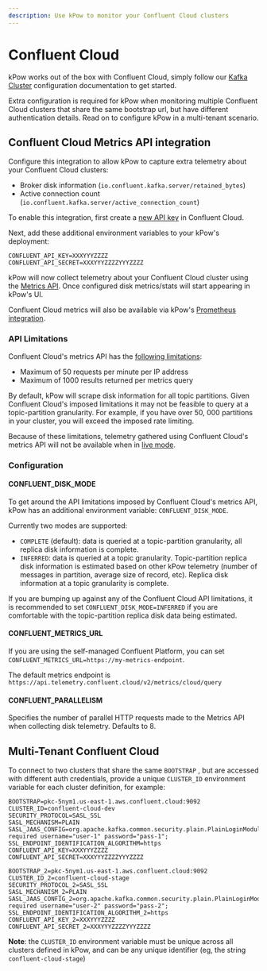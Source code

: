 ```yaml
---
description: Use kPow to monitor your Confluent Cloud clusters
---
```


# Confluent Cloud

kPow works out of the box with Confluent Cloud, simply follow our [Kafka Cluster](kafka-cluster.md) configuration documentation to get started.

Extra configuration is required for kPow when monitoring multiple Confluent Cloud clusters that share the same bootstrap url, but have different authentication details. Read on to configure kPow in a multi-tenant scenario.

## Confluent Cloud Metrics API integration

Configure this integration to allow kPow to capture extra telemetry about your Confluent Cloud clusters:

* Broker disk information \(`io.confluent.kafka.server/retained_bytes`\)
* Active connection count \(`io.confluent.kafka.server/active_connection_count`\)

To enable this integration, first create a [new API key](https://confluent.cloud/settings/api-keys) in Confluent Cloud.

Next, add these additional environment variables to your kPow's deployment:

```
CONFLUENT_API_KEY=XXXYYYZZZZ
CONFLUENT_API_SECRET=XXXYYYZZZZYYYZZZZ
```

kPow will now collect telemetry about your Confluent Cloud cluster using the [Metrics API](https://api.telemetry.confluent.cloud/docs). Once configured disk metrics/stats will start appearing in kPow's UI.

Confluent Cloud metrics will also be available via kPow's [Prometheus integration](../features/prometheus/).

### API Limitations

Confluent Cloud's metrics API has the [following limitations](https://api.telemetry.confluent.cloud/docs#section/Client-Considerations-and-Best-Practices):

* Maximum of 50 requests per minute per IP address
* Maximum of 1000 results returned per metrics query

By default, kPow will scrape disk information for all topic partitions. Given Confluent Cloud's imposed limitations it may not be feasible to query at a topic-partition granularity. For example, if you have over 50, 000 partitions in your cluster, you will exceed the imposed rate limiting.

Because of these limitations, telemetry gathered using Confluent Cloud's metrics API will not be available when in [live mode](../features/live-mode.md).

### Configuration

#### CONFLUENT\_DISK\_MODE

To get around the API limitations imposed by Confluent Cloud's metrics API, kPow has an additional environment variable: `CONFLUENT_DISK_MODE`.

Currently two modes are supported:

* `COMPLETE` \(default\): data is queried at a topic-partition granularity, all replica disk information is complete.
* `INFERRED`: data is queried at a topic granularity. Topic-partition replica disk information is estimated based on other kPow telemetry \(number of messages in partition, average size of record, etc\). Replica disk information at a topic granularity is complete.

If you are bumping up against any of the Confluent Cloud API limitations, it is recommended to set `CONFLUENT_DISK_MODE=INFERRED` if you are comfortable with the topic-partition replica disk data being estimated.

#### CONFLUENT\_METRICS\_URL

If you are using the self-managed Confluent Platform, you can set `CONFLUENT_METRICS_URL=https://my-metrics-endpoint`. 

The default metrics endpoint is `https://api.telemetry.confluent.cloud/v2/metrics/cloud/query`

#### CONFLUENT\_PARALLELISM

Specifies the number of parallel HTTP requests made to the Metrics API when collecting disk telemetry. Defaults to 8.

## Multi-Tenant Confluent Cloud

To connect to two clusters that share the same `BOOTSTRAP` , but are accessed with different auth credentials, provide a unique `CLUSTER_ID` environment variable for each cluster definition, for example:

```text
BOOTSTRAP=pkc-5nym1.us-east-1.aws.confluent.cloud:9092
CLUSTER_ID=confluent-cloud-dev
SECURITY_PROTOCOL=SASL_SSL
SASL_MECHANISM=PLAIN
SASL_JAAS_CONFIG=org.apache.kafka.common.security.plain.PlainLoginModule required username="user-1" password="pass-1";
SSL_ENDPOINT_IDENTIFICATION_ALGORITHM=https
CONFLUENT_API_KEY=XXXYYYZZZZ
CONFLUENT_API_SECRET=XXXYYYZZZZYYYZZZZ

BOOTSTRAP_2=pkc-5nym1.us-east-1.aws.confluent.cloud:9092
CLUSTER_ID_2=confluent-cloud-stage
SECURITY_PROTOCOL_2=SASL_SSL
SASL_MECHANISM_2=PLAIN
SASL_JAAS_CONFIG_2=org.apache.kafka.common.security.plain.PlainLoginModule required username="user-2" password="pass-2";
SSL_ENDPOINT_IDENTIFICATION_ALGORITHM_2=https
CONFLUENT_API_KEY_2=XXXYYYZZZZ
CONFLUENT_API_SECRET_2=XXXYYYZZZZYYYZZZZ
```

**Note**: the `CLUSTER_ID` environment variable must be unique across all clusters defined in kPow, and can be any unique identifier \(eg, the string `confluent-cloud-stage`\) 



